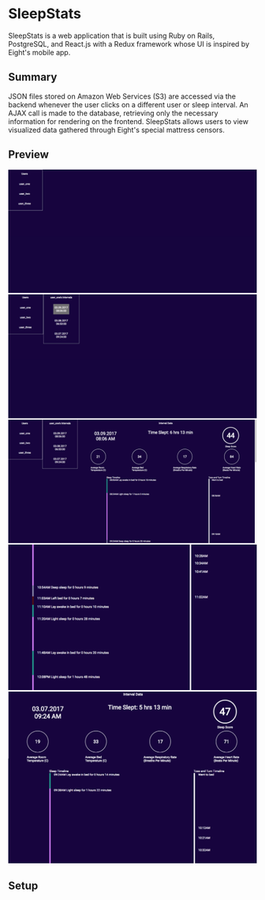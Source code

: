 # SleepStats

SleepStats is a web application that is built using Ruby on Rails, PostgreSQL, and React.js with a Redux framework whose UI is inspired by Eight's mobile app.

## Summary

JSON files stored on Amazon Web Services (S3) are accessed via the backend whenever the user clicks on a different user or sleep interval. An AJAX call is made to the database, retrieving only the necessary information for rendering on the frontend. SleepStats allows users to view visualized data gathered through Eight's special mattress censors.

## Preview

![Main Page](/docs/sleepstats_1.png)
![With List of Intervals](/docs/sleepstats_2.png)
![Full Page](/docs/sleepstats_3.png)
![Timelines](/docs/sleepstats_4.png)
![Stat Bubbles](/docs/sleepstats_5.png)

## Setup
<!-- 1. Clone the repository to your machine
2. Make sure you have Ruby on Rails installed; if not, run "gem install rails in your terminal"
3. cd into the directory "SleepStats" that you cloned
4. run the following commands in the terminal:
..* "bundle exec bundle install"
..* "bundle exec rake db:setup"
5. Then open up two tabs in your terminal and run these two different commands in each separate tab:
..* "webpack --watch"
..* "rails server"
6. Open up Google Chrome to localhost:3000 -->
